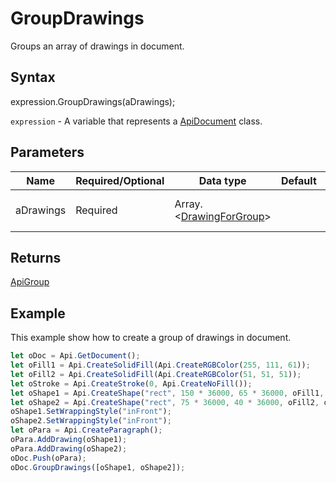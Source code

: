 # GroupDrawings

Groups an array of drawings in document.

## Syntax

expression.GroupDrawings(aDrawings);

`expression` - A variable that represents a [ApiDocument](../ApiDocument.md) class.

## Parameters

| **Name** | **Required/Optional** | **Data type** | **Default** | **Description** |
| ------------- | ------------- | ------------- | ------------- | ------------- |
| aDrawings | Required | Array.<[DrawingForGroup](../../Enumeration/DrawingForGroup.md)> |  | array of drawings to group |

## Returns

[ApiGroup](../../ApiGroup/ApiGroup.md)

## Example

This example show how to create a group of drawings in document.

```javascript
let oDoc = Api.GetDocument();
let oFill1 = Api.CreateSolidFill(Api.CreateRGBColor(255, 111, 61));
let oFill2 = Api.CreateSolidFill(Api.CreateRGBColor(51, 51, 51));
let oStroke = Api.CreateStroke(0, Api.CreateNoFill());
let oShape1 = Api.CreateShape("rect", 150 * 36000, 65 * 36000, oFill1, oStroke);
let oShape2 = Api.CreateShape("rect", 75 * 36000, 40 * 36000, oFill2, oStroke);
oShape1.SetWrappingStyle("inFront");
oShape2.SetWrappingStyle("inFront");
let oPara = Api.CreateParagraph();
oPara.AddDrawing(oShape1);
oPara.AddDrawing(oShape2);
oDoc.Push(oPara);
oDoc.GroupDrawings([oShape1, oShape2]);
```
